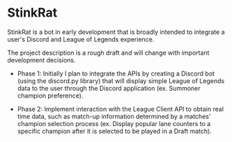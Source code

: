 # StinkRat
StinkRat is a bot in early development that is broadly intended to integrate a user's Discord and League of Legends experience. 

The project description is a rough draft and will change with important development decisions.

* Phase 1: Initially I plan to integrate the APIs by creating a Discord bot (using the discord.py library) that will display simple League of Legends data to the user through the Discord application (ex. Summoner champion preference).

* Phase 2: Implement interaction with the League Client API to obtain real time data, such as match-up information determined by a matches' champion selection process (ex. Display popular lane counters to a specific champion after it is selected to be played in a Draft match).
